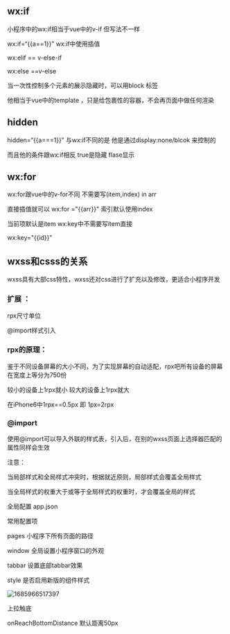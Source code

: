 ## wx:if

小程序中的wx:if相当于vue中的v-if  但写法不一样

wx:if=“{{a==1}}” wx:if中使用插值

wx:elif   ==   v-else-if

wx:else ==v-else

当一次性控制多个元素的展示隐藏时，可以用block 标签

他相当于vue中的template ，只是给包裹性的容器，不会再页面中做任何渲染

## hidden

hidden=“{{a===1}}”  与wx:if不同的是 他是通过display:none/blcok 来控制的 

而且他的条件跟wx:if相反 true是隐藏 flase显示

## wx:for

wx:for跟vue中的v-for不同 不需要写(item,index) in arr

直接插值就可以 wx:for ="{{arr}}" 索引默认使用index

当前项默认是item   wx:key中不需要写item直接

wx:key="{{id}}"

## wxss和csss的关系

wxss具有大部css特性，wxss还对css进行了扩充以及修改，更适合小程序开发 

### 扩展 ：

rpx尺寸单位

@import样式引入

### rpx的原理：

鉴于不同设备屏幕的大小不同，为了实现屏幕的自动适配，rpx吧所有设备的屏幕在宽度上等分为750份

较小的设备上1rpx就小  较大的设备上1rpx就大

在iPhone6中1rpx==0.5px 即 1px=2rpx

### @import 

使用@import可以导入外联的样式表，引入后，在别的wxss页面上选择器匹配的属性同样会生效

注意：

当局部样式和全局样式冲突时，根据就近原则，局部样式会覆盖全局样式

当全局样式的权重大于或等于全局样式的权重时，才会覆盖全局的样式

全局配置 app.json

常用配置项

pages 小程序下所有页面的路径

window 全局设置小程序窗口的外观

tabbar 设置底部tabbar效果

style 是否启用新版的组件样式

![1685966517397](C:\Users\李林桂\AppData\Roaming\Typora\typora-user-images\1685966517397.png)

上拉触底  

onReachBottomDistance 默认距离50px



